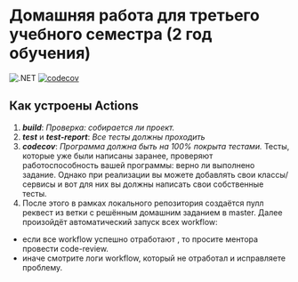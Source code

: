 # Домашняя работа для третьего учебного семестра (2 год обучения)

![.NET](https://github.com/VIGuryanov/dotnet-homeworks-2/actions/workflows/dotnet.yml/badge.svg)
[![codecov](https://codecov.io/gh/VIGuryanov/dotnet-homeworks-2/branch/master/graph/badge.svg?token=57b7dcf5-d81c-40e1-b4e5-4da4c7fee22a)](https://codecov.io/gh/VIGuryanov/dotnet-homeworks-2)

## Как устроены Actions
1. ***build***: *Проверка: собирается ли проект.*
2. ***test*** и ***test-report***: *Все тесты должны проходить*
4. ***codecov***: *Программа должна быть на 100% покрыта тестами.* 
Тесты, которые уже были написаны заранее, проверяют работоспособность вашей программы:  верно ли выполнено задание.
Однако при реализации вы можете добавлять свои классы/сервисы и вот для них вы должны написать свои собственные тесты.
5. После этого в рамках локального репозитория создаётся пулл реквест из ветки с решённым домашним заданием в master. Далее произойдёт автоматический запуск всех workflow:
- если все workflow успешно отработают , то просите ментора провести code-review. 
- иначе смотрите логи workflow, который не отработал и исправляете проблему.